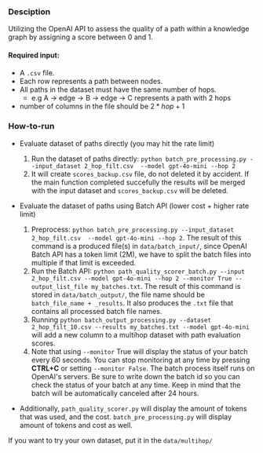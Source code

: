 ### Desciption
Utilizing the OpenAI API to assess the quality of a path within a knowledge graph by assigning a score between 0 and 1.


#### Required input:
- A `.csv` file.
- Each row represents a path between nodes.
- All paths in the dataset must have the same number of hops.
    - e.g A -> edge -> B -> edge -> C represents a path with 2 hops
- number of columns in the file should be $2*hop+1$


### How-to-run
- Evaluate dataset of paths directly (you may hit the rate limit)
    1. Run the dataset of paths directly: `python batch_pre_processing.py --input_dataset 2_hop_filt.csv  --model gpt-4o-mini --hop 2`
    2. It will create `scores_backup.csv` file, do not deleted it by accident. If the main function completed succefully the results will be merged with the input dataset and `scores_backup.csv` will be deleted.
- Evaluate the dataset of paths using Batch API (lower cost + higher rate limit) 
    1. Preprocess: `python batch_pre_processing.py --input_dataset 2_hop_filt.csv  --model gpt-4o-mini --hop 2`. The result of this command is a produced file(s) in `data/batch_input/`, since OpenAI Batch API has a token limit (2M), we have to split the batch files into multiple if that limit is exceeded. 
    2. Run the Batch API: `python path_quality_scorer_batch.py --input 2_hop_filt.csv --model gpt-4o-mini --hop 2 --monitor True --output_list_file my_batches.txt`. The result of this command is stored in `data/batch_output/`, the file name should be `batch_file_name + _results`. It also produces the `.txt` file that contains all processed batch file names. 
    3. Running `python batch_output_processing.py --dataset 2_hop_filt_10.csv --results my_batches.txt --model gpt-4o-mini` will add a new column to a multihop dataset with path evaluation scores.
    4. Note that using `--monitor` True will display the status of your batch every 60 seconds. You can stop monitoring at any time by pressing **CTRL+C** or setting `--monitor False`. The batch process itself runs on OpenAI's servers. Be sure to write down the batch id so you can check the status of your batch at any time. Keep in mind that the batch will be automatically canceled after 24 hours.

- Additionally, `path_quality_scorer.py` will display the amount of tokens that was used, and the cost. `batch_pre_processing.py` will display amount of tokens and cost as well.

If you want to try your own dataset, put it in the `data/multihop/`